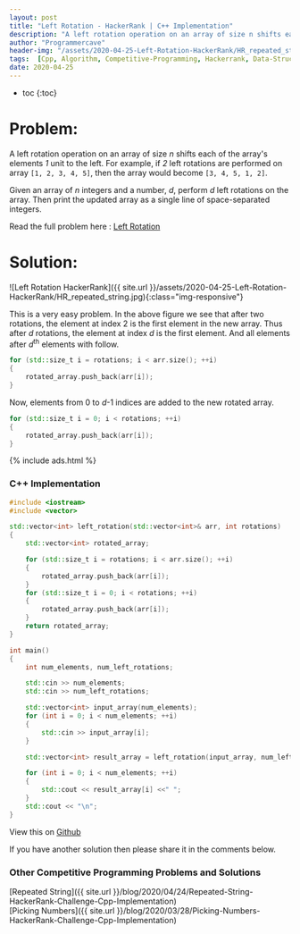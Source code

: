 ```yaml
---
layout: post
title: "Left Rotation - HackerRank | C++ Implementation"
description: "A left rotation operation on an array of size n shifts each of the array's elements 1 unit to the left. For example, if 2 left rotations are performed on array [1, 2, 3, 4, 5], then the array would become  [3, 4, 5, 1, 2]. Given an array of n integers and a number, d, perform d left rotations on the array. Then print the updated array as a single line of space-separated integers."
author: "Programmercave"
header-img: "/assets/2020-04-25-Left-Rotation-HackerRank/HR_repeated_string.jpg"
tags:  [Cpp, Algorithm, Competitive-Programming, Hackerrank, Data-Structure]
date: 2020-04-25
---
```

* toc
{:toc}

<h1>Problem:</h1>

A left rotation operation on an array of size *n* shifts each of the array's elements *1* unit to the left. For example, if *2* left rotations are performed on array `[1, 2, 3, 4, 5]`, then the array would become  `[3, 4, 5, 1, 2]`.

Given an array of *n* integers and a number, *d*, perform *d* left rotations on the array. Then print the updated array as a single line of space-separated integers.

Read the full problem here : [Left Rotation](https://www.hackerrank.com/challenges/array-left-rotation/copy-from/155235597)

<h1>Solution:</h1>

![Left Rotation HackerRank]({{ site.url }}/assets/2020-04-25-Left-Rotation-HackerRank/HR_repeated_string.jpg){:class="img-responsive"}

This is a very easy problem. In the above figure we see that after two rotations, the element at index 2 is the first element in the new array. Thus after *d* rotations, the element at index *d* is the first element. And all elements after *d*<sup>th</sup> elements with follow.

```cpp
for (std::size_t i = rotations; i < arr.size(); ++i)
{
    rotated_array.push_back(arr[i]);
}
```

Now, elements from 0 to *d*-1 indices are added to the new rotated array.

```cpp
for (std::size_t i = 0; i < rotations; ++i)
{
    rotated_array.push_back(arr[i]);
}
```

{% include ads.html %}<br/>

<h3>C++ Implementation</h3>

```cpp
#include <iostream>
#include <vector>

std::vector<int> left_rotation(std::vector<int>& arr, int rotations)
{
    std::vector<int> rotated_array;

    for (std::size_t i = rotations; i < arr.size(); ++i)
    {
        rotated_array.push_back(arr[i]);
    }
    for (std::size_t i = 0; i < rotations; ++i)
    {
        rotated_array.push_back(arr[i]);
    }
    return rotated_array;
}

int main()
{
    int num_elements, num_left_rotations;

    std::cin >> num_elements;
    std::cin >> num_left_rotations;

    std::vector<int> input_array(num_elements);
    for (int i = 0; i < num_elements; ++i)
    {
        std::cin >> input_array[i];
    }

    std::vector<int> result_array = left_rotation(input_array, num_left_rotations);

    for (int i = 0; i < num_elements; ++i)
    {
        std::cout << result_array[i] <<" ";
    }
    std::cout << "\n";
}

```

View this on [Github](https://github.com/{{site.github_username}}/Competitive-Programming/tree/master/Hackerrank)

If you have another solution then please share it in the comments below.

<h3>Other Competitive Programming Problems and Solutions</h3>
[Repeated String]({{ site.url }}/blog/2020/04/24/Repeated-String-HackerRank-Challenge-Cpp-Implementation)<br/>
[Picking Numbers]({{ site.url }}/blog/2020/03/28/Picking-Numbers-HackerRank-Challenge-Cpp-Implementation)<br/>





